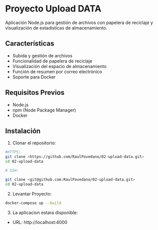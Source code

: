 # Proyecto Upload DATA

Aplicación Node.js para gestión de archivos con papelera de reciclaje y visualización de estadísticas de almacenamiento.

## Características

- Subida y gestión de archivos
- Funcionalidad de papelera de reciclaje
- Visualización del espacio de almacenamiento
- Función de resumen por correo electrónico
- Soporte para Docker

## Requisitos Previos

- Node.js
- npm (Node Package Manager)
- Docker

## Instalación

1. Clonar el repositorio:

```bash
#HTTPS:
git clone <https://github.com/RaulPovedano/02-upload-data.git>
cd 02-upload-data

# SSH:

git clone <git@github.com:RaulPovedano/02-upload-data.git>
cd 02-upload-data

```
2. Levantar Proyecto:

```bash
docker-compose up --build
```
3. La aplicacion estara disponible:

- URL: http://localhost:4000

